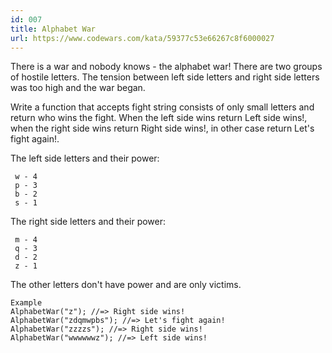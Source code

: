```yaml
---
id: 007
title: Alphabet War
url: https://www.codewars.com/kata/59377c53e66267c8f6000027
---
```


There is a war and nobody knows - the alphabet war!
There are two groups of hostile letters. The tension between left side letters and right side letters was too high and the war began.

Write a function that accepts fight string consists of only small letters and return who wins the fight. When the left side wins return Left side wins!, when the right side wins return Right side wins!, in other case return Let's fight again!.

The left side letters and their power:

```
 w - 4
 p - 3
 b - 2
 s - 1
```

The right side letters and their power:

```
 m - 4
 q - 3
 d - 2
 z - 1
```

The other letters don't have power and are only victims.

```
Example
AlphabetWar("z"); //=> Right side wins!
AlphabetWar("zdqmwpbs"); //=> Let's fight again!
AlphabetWar("zzzzs"); //=> Right side wins!
AlphabetWar("wwwwwwz"); //=> Left side wins!
```
